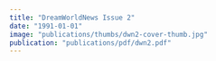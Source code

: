 ```yaml
---
title: "DreamWorldNews Issue 2"
date: "1991-01-01"
image: "publications/thumbs/dwn2-cover-thumb.jpg"
publication: "publications/pdf/dwn2.pdf"
---
```

